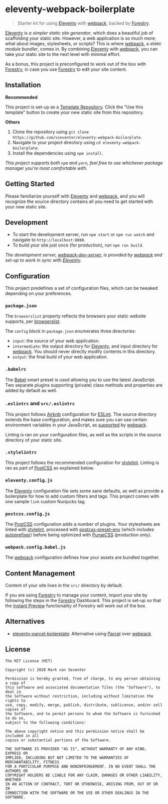 # eleventy-webpack-boilerplate
> Starter kit for using [Eleventy] with [webpack], backed by [Forestry].

[Eleventy] is <cite>_a simpler static site generator_</cite>, which does a beautiful job of scaffolding your static site. However, a web application is so much more; what about images, stylesheets, or scripts? This is where [webpack], a <cite>_static module bundler_</cite>, comes in. By combining [Eleventy] with [webpack], you can take your static site to the next level with minimal effort.

As a bonus, this project is preconfigured to work out of the box with [Forestry], in case you use [Forestry] to edit your site content.

## Installation
**Recommended**

This project is set-up as a [Template Repository][1]. Click the "Use this template" button to create your new static site from this repository.

**Others**

1. Clone the repository using `git clone https://github.com/vseventer/eleventy-webpack-boilerplate`.
2. Navigate to your project directory using `cd eleventy-webpack-boilerplate`.
3. Install the dependencies using `npm install`.

_This project supports both `npm` and `yarn`, feel free to use whichever package manager you're most comfortable with._

## Getting Started
Please familiarize yourself with [Eleventy] and [webpack], and you will recognize the source directory contains all you need to get started with your new static site.

## Development
* To start the development server, run `npm start` or `npm run watch` and navigate to `http://localhost:8080`.
* To build your site just once (for production), run `npm run build`.

_The development server, [webpack-dev-server], is provided by [webpack] and set-up to work in sync with [Eleventy]._

## Configuration
This project predefines a set of configuration files, which can be tweaked depending on your preferences.

### `package.json`
The `browserslist` property reflects the browsers your static website supports, per [browserslist].

The `config` block in `package.json` enumerates three directories:
* `input`: the source of your web application.
* `intermediate`: the output directory for [Eleventy], and input directory for [webpack]. You should never directly modify contents in this directory.
* `output`: the final build of your web application.

### `.babelrc`
The [Babel] smart preset is used allowing you to use the latest JavaScript. Two separate plugins supporting (private) class methods and properties are added by default as well.

### `.eslintrc` and `src/.eslintrc`
This project follows [Airbnb] configuration for [ESLint]. The source directory extends the base configuration, and makes sure you can use certain environment variables in your JavaScript, as [supported][2] by [webpack].

Linting is ran on your configuration files, as well as the scripts in the source directory of your static site.

### `.stylelintrc`
This project follows the recommended configuration for [stylelint]. Linting is ran as part of [PostCSS] as explained below.

### `eleventy.config.js`
The [Eleventy] configuration file sets some sane defaults, as well as provide a boilerplate for how to add custom filters and tags. This project comes with one sample `link` custom Nunjucks tag.

### `postcss.config.js`
The [PostCSS] configuration adds a number of plugins. Your stylesheets are linted with [stylelint], processed with [postcss-preset-env] (which includes [autoprefixer]) before being optimized with [PurgeCSS] (production only).

### `webpack.config.babel.js`
The [webpack] configuration defines how your assets are bundled together.

## Content Management
Content of your site lives in the `src/` directory by default.

If you are using [Forestry] to manage your content, import your site by following the steps in the [Forestry] Dashboard. This project is set-up so that the [Instant Preview][3] functionality of Forestry will work out of the box.

## Alternatives
* [eleventy-parcel-boilerplate]: Alternative using [Parcel] over [webpack].

## License
    The MIT License (MIT)

    Copyright (c) 2020 Mark van Seventer

    Permission is hereby granted, free of charge, to any person obtaining a copy of
    this software and associated documentation files (the "Software"), to deal in
    the Software without restriction, including without limitation the rights to
    use, copy, modify, merge, publish, distribute, sublicense, and/or sell copies of
    the Software, and to permit persons to whom the Software is furnished to do so,
    subject to the following conditions:

    The above copyright notice and this permission notice shall be included in all
    copies or substantial portions of the Software.

    THE SOFTWARE IS PROVIDED "AS IS", WITHOUT WARRANTY OF ANY KIND, EXPRESS OR
    IMPLIED, INCLUDING BUT NOT LIMITED TO THE WARRANTIES OF MERCHANTABILITY, FITNESS
    FOR A PARTICULAR PURPOSE AND NONINFRINGEMENT. IN NO EVENT SHALL THE AUTHORS OR
    COPYRIGHT HOLDERS BE LIABLE FOR ANY CLAIM, DAMAGES OR OTHER LIABILITY, WHETHER
    IN AN ACTION OF CONTRACT, TORT OR OTHERWISE, ARISING FROM, OUT OF OR IN
    CONNECTION WITH THE SOFTWARE OR THE USE OR OTHER DEALINGS IN THE SOFTWARE.

[eleventy]: https://www.11ty.io/
[airbnb]: https://github.com/airbnb/javascript
[autoprefixer]: https://github.com/postcss/autoprefixer
[babel]: https://babeljs.io/
[browserslist]: https://github.com/browserslist/browserslist
[eleventy-parcel-boilerplate]: https://github.com/vseventer/eleventy-parcel-boilerplate
[eslint]: https://eslint.org/
[forestry]: https://forestry.io/
[parcel]: https://parceljs.org/
[postcss]: https://postcss.org/
[postcss-preset-env]: https://github.com/csstools/postcss-preset-env
[purgecss]: https://www.purgecss.com/
[stylelint]: https://stylelint.io/
[webpack]: https://webpack.js.org/
[webpack-dev-server]: https://webpack.js.org/configuration/dev-server/
[1]: https://help.github.com/en/github/creating-cloning-and-archiving-repositories/creating-a-repository-from-a-template
[2]: https://webpack.js.org/plugins/environment-plugin/
[3]: https://forestry.io/docs/previews/instant-previews/
